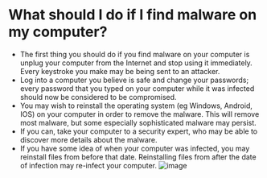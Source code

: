 [Title]: # (What should I do if I find malware on my computer?)
[Difficulty]: # (Beginner)
[Order]: # (8)

# What should I do if I find malware on my computer?

*   The first thing you should do if you find malware on your computer is unplug your computer from the Internet and stop using it immediately. Every keystroke you make may be being sent to an attacker.
*   Log into a computer you believe is safe and change your passwords; every password that you typed on your computer while it was infected should now be considered to be compromised.
*   You may wish to reinstall the operating system (eg Windows, Android, IOS) on your computer in order to remove the malware. This will remove most malware, but some especially sophisticated malware may persist.
*   If you can, take your computer to a security expert, who may be able to discover more details about the malware.
*   If you have some idea of when your computer was infected, you may reinstall files from before that date. Reinstalling files from after the date of infection may re-infect your computer.
![image](malware5.png)